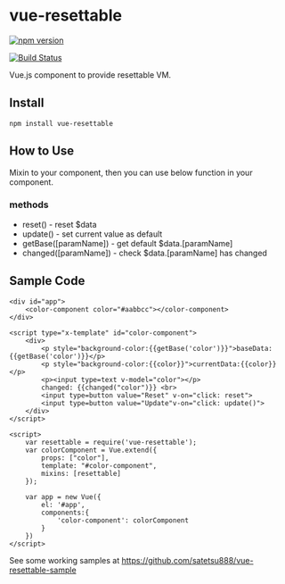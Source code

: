 # vue-resettable

[![npm version](https://badge.fury.io/js/vue-resettable.svg)](http://badge.fury.io/js/vue-resettable)

[![Build Status](https://travis-ci.org/satetsu888/vue-resettable.svg?branch=master)](https://travis-ci.org/satetsu888/vue-resettable)

Vue.js component to provide resettable VM.

## Install

`npm install vue-resettable`

## How to Use

Mixin to your component, then you can use below function in your component.

### methods

- reset() - reset $data
- update() - set current value as default
- getBase([paramName]) - get default $data.[paramName]
- changed([paramName]) - check $data.[paramName] has changed

## Sample Code

```
<div id="app">
    <color-component color="#aabbcc"></color-component>
</div>

<script type="x-template" id="color-component">
    <div>
        <p style="background-color:{{getBase('color')}}">baseData:{{getBase('color')}}</p>
        <p style="background-color:{{color}}">currentData:{{color}}</p>
        <p><input type=text v-model="color"></p>
        changed: {{changed("color")}} <br>
        <input type=button value="Reset" v-on="click: reset">
        <input type=button value="Update"v-on="click: update()">
    </div>
</script>

<script>
    var resettable = require('vue-resettable');
    var colorComponent = Vue.extend({
        props: ["color"],
        template: "#color-component",
        mixins: [resettable]
    });

    var app = new Vue({
        el: '#app',
        components:{
            'color-component': colorComponent
        }
    })
</script>

```

See some working samples at https://github.com/satetsu888/vue-resettable-sample


